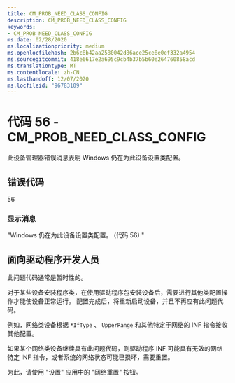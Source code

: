 ```yaml
---
title: CM_PROB_NEED_CLASS_CONFIG
description: CM_PROB_NEED_CLASS_CONFIG
keywords:
- CM_PROB_NEED_CLASS_CONFIG
ms.date: 02/28/2020
ms.localizationpriority: medium
ms.openlocfilehash: 2b6c8b42aa2580042d86ace25ce8e0ef332a4954
ms.sourcegitcommit: 418e6617e2a695c9cb4b37b5b60e264760858acd
ms.translationtype: MT
ms.contentlocale: zh-CN
ms.lasthandoff: 12/07/2020
ms.locfileid: "96783109"
---
```

# <a name="code-56---cm_prob_need_class_config"></a>代码 56 - CM_PROB_NEED_CLASS_CONFIG

此设备管理器错误消息表明 Windows 仍在为此设备设置类配置。


## <a name="error-code"></a>错误代码

56

### <a name="display-message"></a>显示消息

"Windows 仍在为此设备设置类配置。  (代码 56) "


## <a name="for-driver-developers"></a>面向驱动程序开发人员

此问题代码通常是暂时性的。

对于某些设备安装程序类，在使用驱动程序包安装设备后，需要进行其他类配置操作才能使设备正常运行。  配置完成后，将重新启动设备，并且不再应有此问题代码。

例如，网络类设备根据 `*IfType` 、 `UpperRange` 和其他特定于网络的 INF 指令接收其他配置。

如果某个网络类设备继续具有此问题代码，则驱动程序 INF 可能具有无效的网络特定 INF 指令，或者系统的网络状态可能已损坏，需要重置。

为此，请使用 "设置" 应用中的 "网络重置" 按钮。
